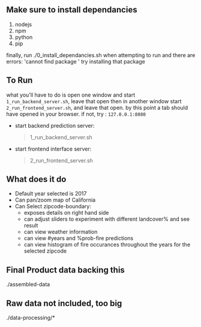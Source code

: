 ## Make sure to install dependancies
1) nodejs
2) npm
3) python
4) pip

finally, run ./0_install_dependancies.sh
when attempting to run and there are errors:
'cannot find package <such and such>' try installing
that package

## To Run

what you'll have to do is open one window and start `1_run_backend_server.sh`, leave that open
then in another window start `2_run_frontend_server.sh`, and leave that open.
by this point a tab should have opened in your browser. if not, try : `127.0.0.1:8080`

- start backend prediction server:
    > 1_run_backend_server.sh
- start frontend interface server:
    > 2_run_frontend_server.sh

## What does it do
- Default year selected is 2017
- Can pan/zoom map of California
- Can Select zipcode-boundary:
  + exposes details on right hand side
  + can adjust sliders to experiment with 
    different landcover% and see result
  + can view weather information
  + can view #years and %prob-fire predictions
  + can view histogram of fire occurances
    throughout the years for the selected zipcode

## Final Product data backing this
./assembled-data

## Raw data not included, too big
./data-processing/*

